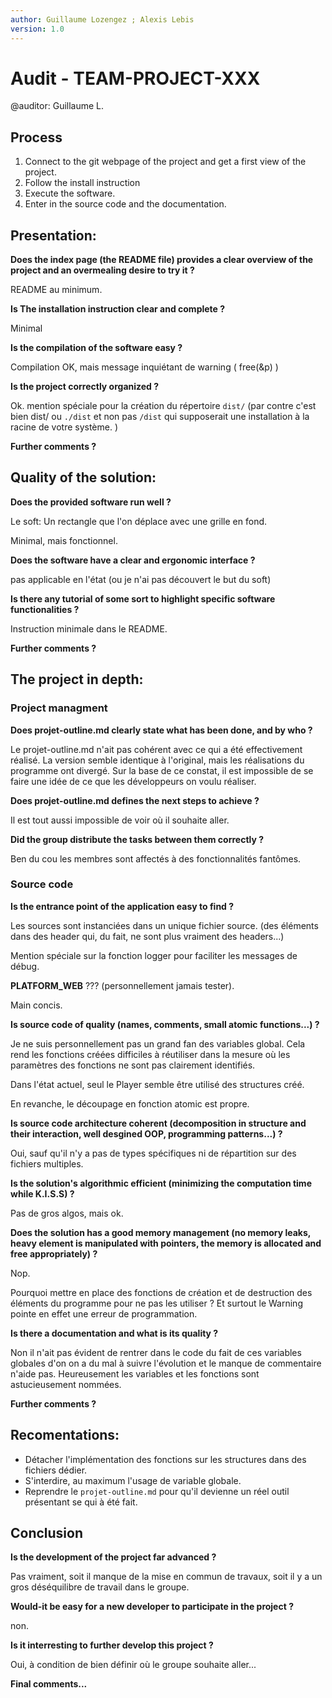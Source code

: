 ```yaml
---
author: Guillaume Lozengez ; Alexis Lebis
version: 1.0
---
```

# Audit - TEAM-PROJECT-XXX

@auditor: Guillaume L.

## Process 

1. Connect to the git webpage of the project and get a first view of the project.
2. Follow the install instruction 
3. Execute the software.
4. Enter in the source code and the documentation.

## Presentation:

**Does the index page (the README file) provides a clear overview of the project and an overmealing desire to try it ?**

README au minimum.

**Is The installation instruction clear and complete ?**

Minimal

**Is the compilation of the software easy ?**

Compilation OK, mais message inquiétant de warning ( free(&p) )


**Is the project correctly organized ?**

Ok. mention spéciale pour la création du répertoire `dist/` (par contre c'est bien dist/ ou `./dist` et non pas `/dist` qui supposerait une installation à la racine de votre système. )

**Further comments ?**


## Quality of the solution:

**Does the provided software run well ?**

Le soft: Un rectangle que l'on déplace avec une grille en fond.

Minimal, mais fonctionnel.

**Does the software have a clear and ergonomic interface ?**

pas applicable en l'état (ou je n'ai pas découvert le but du soft) 

**Is there any tutorial of some sort to highlight specific software functionalities ?**

Instruction minimale dans le README.

**Further comments ?**


## The project in depth:

### Project managment

**Does projet-outline.md clearly state what has been done, and by who ?**

Le projet-outline.md n'ait pas cohérent avec ce qui a été effectivement réalisé. 
La version semble identique à l'original, mais les réalisations du programme ont divergé.
Sur la base de ce constat, il est impossible de se faire une idée de ce que les développeurs on voulu réaliser.

**Does projet-outline.md defines the next steps to achieve ?**

Il est tout aussi impossible de voir où il souhaite aller.

**Did the group distribute the tasks between them correctly ?**

Ben du cou les membres sont affectés à des fonctionnalités fantômes.


### Source code


**Is the entrance point of the application easy to find ?**


Les sources sont instanciées dans un unique fichier source. (des éléments dans des header qui, du fait, ne sont plus vraiment des headers...)

Mention spéciale sur la fonction logger pour faciliter les messages de débug.

**PLATFORM_WEB** ??? (personnellement jamais tester).

Main concis. 


**Is source code of quality (names, comments, small atomic functions...) ?**


Je ne suis personnellement pas un grand fan des variables global. Cela rend les fonctions créées difficiles à réutiliser dans la mesure où les paramètres des fonctions ne sont pas clairement identifiés.

Dans l'état actuel, seul le Player semble être utilisé des structures créé.

En revanche, le découpage en fonction atomic est propre.


**Is source code architecture coherent (decomposition in structure and their interaction, well desgined OOP, programming patterns...) ?**

Oui, sauf qu'il n'y a pas de types spécifiques ni de répartition sur des fichiers multiples.

**Is the solution's algorithmic efficient (minimizing the computation time while K.I.S.S) ?**

Pas de gros algos, mais ok.


**Does the solution has a good memory management (no memory leaks, heavy element is manipulated with pointers, the memory is allocated and free appropriately) ?**

Nop.

Pourquoi mettre en place des fonctions de création et de destruction des éléments du programme pour ne pas les utiliser ? Et surtout le Warning pointe en effet une erreur de programmation.

**Is there a documentation and what is its quality ?**

Non il n'ait pas évident de rentrer dans le code du fait de ces variables globales d'on on a du mal à suivre l'évolution et le manque de commentaire n'aide pas. Heureusement les variables et les fonctions sont astucieusement nommées.

**Further comments ?**


## Recomentations:


- Détacher l'implémentation des fonctions sur les structures dans des fichiers dédier.
- S'interdire, au maximum l'usage de variable globale.
- Reprendre le `projet-outline.md` pour qu'il devienne un réel outil présentant se qui à été fait.


## Conclusion


**Is the development of the project far advanced ?**

Pas vraiment, soit il manque de la mise en commun de travaux, soit il y a un gros déséquilibre de travail dans le groupe.

**Would-it be easy for a new developer to participate in the project ?**

non.

**Is it interresting to further develop this project ?**

Oui, à condition de bien définir où le groupe souhaite aller...

**Final comments...**

